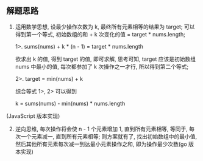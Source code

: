 ## 解题思路

1. 运用数学思想, 设最少操作次数为 k, 最终所有元素相等的结果为 target; 可以得到第一个等式, 初始数组的和 + k 次变化的值 = target * nums.length; 

    1>. sums(nums) + k * (n - 1) = target * nums.length

    欲求出 k 的值, 得到 target 的值, 即可求解, 思考可知, target 应该是初始数组 nums 中最小的值, 每次都参加了 k 次操作之一才行, 所以得到第二个等式;

    2>. target = min(nums) + k

    综合等式 1>, 2> 可以得到

    k = sums(nums) - min(nums) * nums.length

(JavaScript 版本实现)

2. 逆向思维, 每次操作将会使 n - 1 个元素增加 1, 直到所有元素相等, 等同于, 每次一个元素减一, 直到所有元素相等; 则方案就有了, 找出初始数组中的最小值, 然后其他所有元素每次减一到达最小元素操作之和, 即为操作最少次数(go 版本实现)


